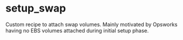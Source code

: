 # setup_swap

Custom recipe to attach swap volumes. Mainly motivated by Opsworks having no EBS volumes attached during initial setup phase.

